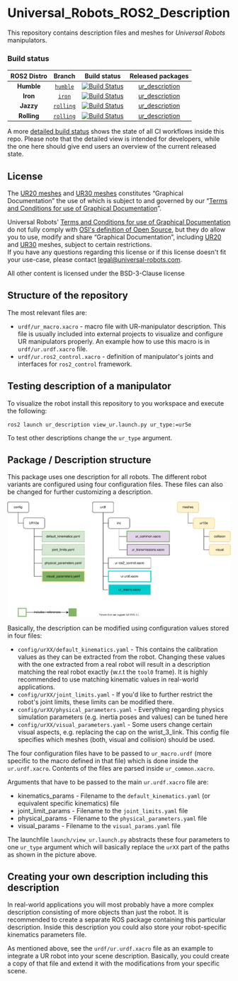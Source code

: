 # Universal_Robots_ROS2_Description

This repository contains description files and meshes for _Universal Robots_ manipulators.

### Build status

| ROS2 Distro |                                             Branch                                             |                                                                                           Build status                                                                                            |                         Released packages                         |
| :---------: | :--------------------------------------------------------------------------------------------: | :-----------------------------------------------------------------------------------------------------------------------------------------------------------------------------------------------: | :---------------------------------------------------------------: |
| **Humble**  |  [`humble`](https://github.com/UniversalRobots/Universal_Robots_ROS2_Description/tree/humble)  | [![Build Status](https://build.ros2.org/job/Hbin_uJ64__ur_description__ubuntu_jammy_amd64__binary/badge/icon)](https://build.ros2.org/job/Hbin_uJ64__ur_description__ubuntu_jammy_amd64__binary/) | [ur_description](https://index.ros.org/p/ur_description/#humble)  |
|  **Iron**   |    [`iron`](https://github.com/UniversalRobots/Universal_Robots_ROS2_Description/tree/iron)    | [![Build Status](https://build.ros2.org/job/Ibin_uJ64__ur_description__ubuntu_jammy_amd64__binary/badge/icon)](https://build.ros2.org/job/Ibin_uJ64__ur_description__ubuntu_jammy_amd64__binary/) |  [ur_description](https://index.ros.org/p/ur_description/#iron)   |
|  **Jazzy**  | [`rolling`](https://github.com/UniversalRobots/Universal_Robots_ROS2_Description/tree/rolling) | [![Build Status](https://build.ros2.org/job/Jbin_uN64__ur_description__ubuntu_noble_amd64__binary/badge/icon)](https://build.ros2.org/job/Jbin_uN64__ur_description__ubuntu_noble_amd64__binary/) |  [ur_description](https://index.ros.org/p/ur_description/#jazzy)  |
| **Rolling** | [`rolling`](https://github.com/UniversalRobots/Universal_Robots_ROS2_Description/tree/rolling) | [![Build Status](https://build.ros2.org/job/Rbin_uN64__ur_description__ubuntu_noble_amd64__binary/badge/icon)](https://build.ros2.org/job/Rbin_uN64__ur_description__ubuntu_noble_amd64__binary/) | [ur_description](https://index.ros.org/p/ur_description/#rolling) |

A more [detailed build status](ci_status.md) shows the state of all CI workflows inside this repo.
Please note that the detailed view is intended for developers, while the one here should give end
users an overview of the current released state.

## License

The [UR20 meshes](ur_description/meshes/ur20) and [UR30 meshes](ur_description/meshes/ur30) constitutes “Graphical Documentation” the use of which is subject to and governed by our “[Terms and Conditions for use of Graphical Documentation](https://www.universal-robots.com/legal/terms-and-conditions/terms_and_conditions_for_use_of_graphical_documentation.txt)”.

Universal Robots' [Terms and Conditions for use of Graphical Documentation](https://www.universal-robots.com/legal/terms-and-conditions/terms_and_conditions_for_use_of_graphical_documentation.txt) do not fully comply with [OSI's definition of Open Source](https://opensource.org/osd/), but they do allow you to use, modify and share “Graphical Documentation”, including [UR20](meshes/ur20) and [UR30](meshes/ur30) meshes, subject to certain restrictions.\
If you have any questions regarding this license or if this license doesn't fit your use-case, please contact [legal@universal-robots.com](mailto:legal@universal-robots.com).

All other content is licensed under the BSD-3-Clause license

## Structure of the repository

The most relevant files are:

- `urdf/ur_macro.xacro` - macro file with UR-manipulator description. This file is usually included into external projects to visualize and configure UR manipulators properly. An example how to use this macro is in `urdf/ur.urdf.xacro` file.
- `urdf/ur.ros2_control.xacro` - definition of manipulator's joints and interfaces for `ros2_control` framework.

## Testing description of a manipulator

To visualize the robot install this repository to you workspace and execute the following:

```
ros2 launch ur_description view_ur.launch.py ur_type:=ur5e
```

To test other descriptions change the `ur_type` argument.

## Package / Description structure

This package uses one description for all robots. The different robot variants are configured using
four configuration files. These files can also be changed for further customizing a description.

![urdf structure](doc/structure.svg)

Basically, the description can be modified using configuration values stored in four files:

- `config/urXX/default_kinematics.yaml` - This contains the calibration values as they can be
  extracted from the robot. Changing these values with the one extracted from a real robot will
  result in a description matching the real robot exactly (w.r.t the `tool0` frame). It is highly
  recommended to use matching kinematic values in real-world applications.
- `config/urXX/joint_limits.yaml` - If you'd like to further restrict the robot's joint limits,
  these limits can be modified there.
- `config/urXX/physical_parameters.yaml` - Everything regarding physics simulation parameters
  (e.g. inertia poses and values) can be tuned here
- `config/urXX/visual_parameters.yaml` - Some users change certain visual aspects, e.g. replacing
  the cap on the wrist_3_link. This config file specifies which meshes (both, visual and collision)
  should be used.

The four configuration files have to be passed to `ur_macro.urdf` (more specific to the macro
defined in that file) which is done inside the `ur.urdf.xacro`. Contents of the files are parsed
inside `ur_common.xacro`.

Arguments that have to be passed to the main `ur.urdf.xacro` file are:

- kinematics_params - Filename to the `default_kinematics.yaml` (or equivalent specific kinematics) file
- joint_limit_params - Filename to the `joint_limits.yaml` file
- physical_params - Filename to the `physical_parameters.yaml` file
- visual_params - Filename to the `visual_params.yaml` file

The launchfile `launch/view_ur.launch.py` abstracts these four parameters to one `ur_type` argument
which will basically replace the `urXX` part of the paths as shown in the picture above.

## Creating your own description including this description

In real-world applications you will most probably have a more complex description consisting of more
objects than just the robot. It is recommended to create a separate ROS package containing this
particular description. Inside this description you could also store your robot-specific kinematics
parameters file.

As mentioned above, see the `urdf/ur.urdf.xacro` file as an example to integrate a UR robot into
your scene description. Basically, you could create a copy of that file and extend it with the
modifications from your specific scene.
